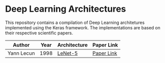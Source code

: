 # Deep Learning Architectures

 This repository contains a compilation of Deep Learning architetures implemented using the Keras framework. The implementations are based on their respective scientific papers. 

| Author     | Year | Architecture                                                           | Paper Link                                                        |
| ---------- | ---- | ---------------------------------------------------------------------- | ----------------------------------------------------------------- |
| Yann Lecun | 1998 | [LeNet-5](github.com/andrematte/deep-learning-architectures/lenet5.py) | [Paper Link](http://yann.lecun.com/exdb/publis/pdf/lecun-01a.pdf) |